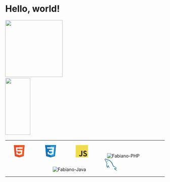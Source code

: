 # Hello, world!
<div>
    <img height="180em" width="60%" src="https://github-readme-stats.vercel.app/api?username=fabianoomendes&theme=great-gatsby&show_icons=true">
    <img height="180em" width="39.5%" src="https://github-readme-stats.vercel.app/api/top-langs/?username=fabianoomendes&layout=compact&theme=great-gatsby&langs_count=16">
</div>
<hr>
<div align="center">   
    <img alt="Fabiano-HTML" width="40" src="https://github.com/devicons/devicon/blob/master/icons/html5/html5-original.svg">
    &nbsp;&nbsp;&nbsp;&nbsp;&nbsp;&nbsp;&nbsp;&nbsp;&nbsp;&nbsp;&nbsp;&nbsp;&nbsp;
    <img alt="Fabiano-CSS" width="40" src="https://github.com/devicons/devicon/blob/master/icons/css3/css3-original.svg">
    &nbsp;&nbsp;&nbsp;&nbsp;&nbsp;&nbsp;&nbsp;&nbsp;&nbsp;&nbsp;&nbsp;&nbsp;&nbsp;
    <img alt="Fabiano-JS" width="40" src="https://github.com/devicons/devicon/blob/master/icons/javascript/javascript-original.svg">
    &nbsp;&nbsp;&nbsp;&nbsp;&nbsp;&nbsp;&nbsp;&nbsp;&nbsp;&nbsp;&nbsp;&nbsp;&nbsp;
    <img alt="Fabiano-PHP" width="40" height="40" src="https://github.com/fabianoomendes/fabianoomendes/blob/main/icons/php.png">
    &nbsp;&nbsp;&nbsp;&nbsp;&nbsp;&nbsp;&nbsp;&nbsp;&nbsp;&nbsp;&nbsp;&nbsp;&nbsp;
    <img alt="Fabiano-Java" width="40" height="40" src="https://github.com/fabianoomendes/fabianoomendes/blob/main/icons/Java.png">
    &nbsp;&nbsp;&nbsp;&nbsp;&nbsp;&nbsp;&nbsp;&nbsp;&nbsp;&nbsp;&nbsp;&nbsp;&nbsp;
    <img alt="Fabiano-MySQL" width="40" src="https://github.com/devicons/devicon/blob/master/icons/mysql/mysql-original.svg">
</div>
<hr/>
